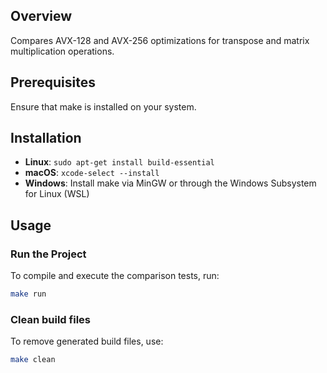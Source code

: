 ## Overview

Compares AVX-128 and AVX-256 optimizations for transpose and matrix multiplication operations.

## Prerequisites

Ensure that make is installed on your system.

## Installation

* **Linux**: `sudo apt-get install build-essential`
* **macOS**: `xcode-select --install`
* **Windows**: Install make via MinGW or through the Windows Subsystem for Linux (WSL)

## Usage

### Run the Project

To compile and execute the comparison tests, run:

```bash
make run
```

### Clean build files

To remove generated build files, use:

```bash
make clean
```
